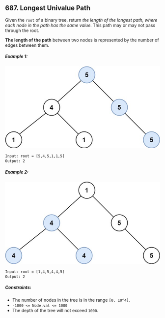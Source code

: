## 687. Longest Univalue Path

Given the ```root``` of a binary tree, return *the length of the longest path, where each node in the path has the same value*. This path may or may not pass through the root.

**The length of the path** between two nodes is represented by the number of edges between them.

##### Example 1:

![Example 1](images/example1.jpg)

```
Input: root = [5,4,5,1,1,5]
Output: 2
```
##### Example 2:

![Example 2](images/example2.jpg)

```
Input: root = [1,4,5,4,4,5]
Output: 2
```

##### Constraints:

* The number of nodes in the tree is in the range ```[0, 10^4]```.
* ```-1000 <= Node.val <= 1000```
* The depth of the tree will not exceed ```1000```.